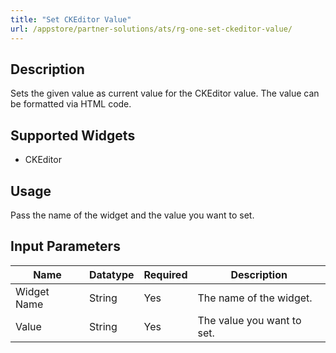 ```yaml
---
title: "Set CKEditor Value"
url: /appstore/partner-solutions/ats/rg-one-set-ckeditor-value/
---
```


## Description

Sets the given value as current value for the CKEditor value. The value can be formatted via HTML code.

## Supported Widgets

* CKEditor

## Usage

Pass the name of the widget and the value you want to set.

## Input Parameters

Name | Datatype | Required | Description
---- | -------- | ------- |---------------
Widget Name | String | Yes | The name of the widget.
Value | String | Yes | The value you want to set.
